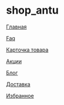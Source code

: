 # shop_antu
<p><a href="https://efekta.github.io/shop_antu/build/index.html">Главная</a></p>
<p><a href="https://efekta.github.io/shop_antu/build/faq.html">Faq</a></p>
<p><a href="https://efekta.github.io/shop_antu/build/card.html">Карточка товара</a></p>
<p><a href="https://efekta.github.io/shop_antu/build/actions.html">Акции</a></p>
<p><a href="https://efekta.github.io/shop_antu/build/blog.html">Блог</a></p>
<p><a href="https://efekta.github.io/shop_antu/build/delivery.html">Доставка</a></p>
<p><a href="https://efekta.github.io/shop_antu/build/favourites.html">Избранное</a></p>
